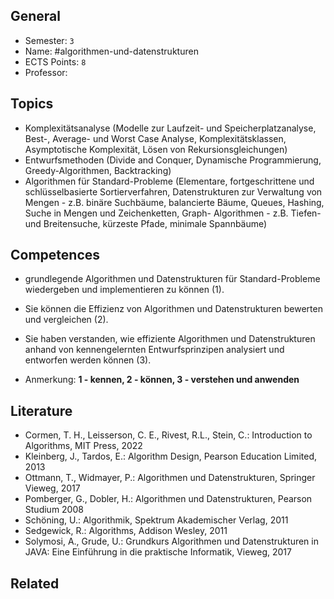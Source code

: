## General
- Semester: `3`
- Name: #algorithmen-und-datenstrukturen
- ECTS Points: `8`
- Professor: 

## Topics
- Komplexitätsanalyse (Modelle zur Laufzeit- und Speicherplatzanalyse, Best-, Average- und Worst Case Analyse, Komplexitätsklassen, Asymptotische Komplexität, Lösen von Rekursionsgleichungen)
- Entwurfsmethoden (Divide and Conquer, Dynamische Programmierung, Greedy-Algorithmen, Backtracking)
- Algorithmen für Standard-Probleme (Elementare, fortgeschrittene und schlüsselbasierte Sortierverfahren, Datenstrukturen zur Verwaltung von Mengen - z.B. binäre Suchbäume, balancierte Bäume, Queues, Hashing, Suche in Mengen und Zeichenketten, Graph- Algorithmen - z.B. Tiefen- und Breitensuche, kürzeste Pfade, minimale Spannbäume)

## Competences
- grundlegende Algorithmen und Datenstrukturen für Standard-Probleme wiedergeben und implementieren zu können (1).
- Sie können die Effizienz von Algorithmen und Datenstrukturen bewerten und vergleichen (2).
- Sie haben verstanden, wie effiziente Algorithmen und Datenstrukturen anhand von kennengelernten Entwurfsprinzipen analysiert und entworfen werden können (3).

- Anmerkung: **1 - kennen, 2 - können, 3 - verstehen und anwenden**

## Literature
- Cormen, T. H., Leisserson, C. E., Rivest, R.L., Stein, C.: Introduction to Algorithms, MIT Press, 2022
- Kleinberg, J., Tardos, E.: Algorithm Design, Pearson Education Limited, 2013
- Ottmann, T., Widmayer, P.: Algorithmen und Datenstrukturen, Springer Vieweg, 2017
- Pomberger, G., Dobler, H.: Algorithmen und Datenstrukturen, Pearson Studium 2008
- Schöning, U.: Algorithmik, Spektrum Akademischer Verlag, 2011
- Sedgewick, R.: Algorithms, Addison Wesley, 2011
- Solymosi, A., Grude, U.: Grundkurs Algorithmen und Datenstrukturen in JAVA: Eine Einführung in die praktische Informatik, Vieweg, 2017
## Related